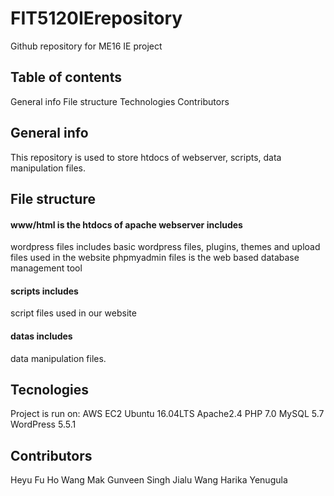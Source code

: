# FIT5120IErepository
Github repository for ME16 IE project
## Table of contents
General info
File structure
Technologies
Contributors
## General info
This repository is used to store htdocs of webserver, scripts, data manipulation files.
## File structure
#### www/html is the htdocs of apache webserver includes
wordpress files includes basic wordpress files, plugins, themes and upload files used in the website
phpmyadmin files is the web based database management tool
#### scripts includes
script files used in our website
#### datas includes
data manipulation files.
## Tecnologies
Project is run on:
AWS EC2
Ubuntu 16.04LTS
Apache2.4
PHP 7.0
MySQL 5.7
WordPress 5.5.1
## Contributors
Heyu Fu
Ho Wang Mak
Gunveen Singh
Jialu Wang
Harika Yenugula
